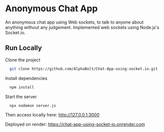 # Anonymous Chat App
An anonymous chat app using Web sockets, to talk to anyone about anything without any judgement.
Implemented web sockets using Node.js's Socket.io.

## Run Locally

Clone the project

```bash
  git clone https://github.com/AlphaBolt/Chat-App-using-socket.io.git
```

Install dependencies

```bash
  npm install
```

Start the server

```bash
  npx nodemon server.js
```

Then access locally here:
http://127.0.0.1:3000

Deployed on render:
https://chat-app-using-socket-io.onrender.com